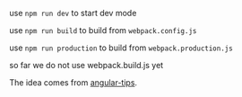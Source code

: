 use `npm run dev` to start dev mode

use `npm run build` to build from `webpack.config.js`

use `npm run production` to build from `webpack.production.js`

so far we do not use webpack.build.js yet

The idea comes from [angular-tips](http://angular-tips.com).
